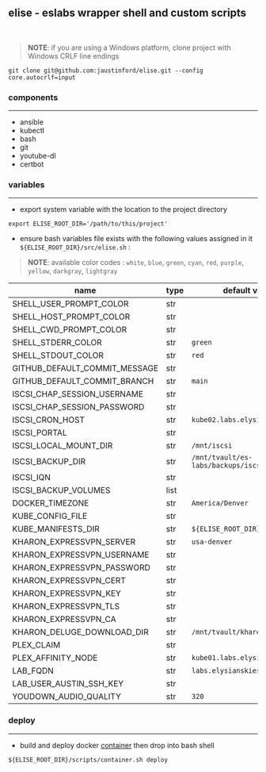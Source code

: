 ## elise - eslabs wrapper shell and custom scripts
<br />

> **NOTE**: if you are using a Windows platform, clone project with Windows CRLF line endings
```
git clone git@github.com:jaustinford/elise.git --config core.autocrlf=input
```

### components
---

- ansible
- kubectl
- bash
- git
- youtube-dl
- certbot

### variables
---

- export system variable with the location to the project directory
```
export ELISE_ROOT_DIR='/path/to/this/project'
```

- ensure bash variables file exists with the following values assigned in it
`${ELISE_ROOT_DIR}/src/elise.sh` :
> **NOTE**: available color codes : `white`, `blue`, `green`, `cyan`, `red`, `purple`, `yellow`, `darkgray`, `lightgray`

| name                          | type | default value                              | base64 |
|-------------------------------|------|--------------------------------------------| -------|
| SHELL_USER_PROMPT_COLOR       | str  |                                            |        |
| SHELL_HOST_PROMPT_COLOR       | str  |                                            |        |
| SHELL_CWD_PROMPT_COLOR        | str  |                                            |        |
| SHELL_STDERR_COLOR            | str  | `green`                                    |        |
| SHELL_STDOUT_COLOR            | str  | `red`                                      |        |
| GITHUB_DEFAULT_COMMIT_MESSAGE | str  |                                            |        |
| GITHUB_DEFAULT_COMMIT_BRANCH  | str  | `main`                                     |        |
| ISCSI_CHAP_SESSION_USERNAME   | str  |                                            |        |
| ISCSI_CHAP_SESSION_PASSWORD   | str  |                                            |        |
| ISCSI_CRON_HOST               | str  | `kube02.labs.elysianskies.com`             |        |
| ISCSI_PORTAL                  | str  |                                            |        |
| ISCSI_LOCAL_MOUNT_DIR         | str  | `/mnt/iscsi`                               |        |
| ISCSI_BACKUP_DIR              | str  | `/mnt/tvault/es-labs/backups/iscsi_volume` |        |
| ISCSI_IQN                     | str  |                                            |        |
| ISCSI_BACKUP_VOLUMES          | list |                                            |        |
| DOCKER_TIMEZONE               | str  | `America/Denver`                           |        |
| KUBE_CONFIG_FILE              | str  |                                            |        |
| KUBE_MANIFESTS_DIR            | str  | `${ELISE_ROOT_DIR}/manifests`              |        |
| KHARON_EXPRESSVPN_SERVER      | str  | `usa-denver`                               |        |
| KHARON_EXPRESSVPN_USERNAME    | str  |                                            | `true` |
| KHARON_EXPRESSVPN_PASSWORD    | str  |                                            | `true` |
| KHARON_EXPRESSVPN_CERT        | str  |                                            | `true` |
| KHARON_EXPRESSVPN_KEY         | str  |                                            | `true` |
| KHARON_EXPRESSVPN_TLS         | str  |                                            | `true` |
| KHARON_EXPRESSVPN_CA          | str  |                                            | `true` |
| KHARON_DELUGE_DOWNLOAD_DIR    | str  | `/mnt/tvault/kharon`                       |        |
| PLEX_CLAIM                    | str  |                                            |        |
| PLEX_AFFINITY_NODE            | str  | `kube01.labs.elysianskies.com`             |        |
| LAB_FQDN                      | str  | `labs.elysianskies.com`                    |        |
| LAB_USER_AUSTIN_SSH_KEY       | str  |                                            | `true` |
| YOUDOWN_AUDIO_QUALITY         | str  | `320`                                      |        |


### deploy
---

- build and deploy docker [container](https://github.com/jaustinford/elise/blob/main/scripts/container.sh) then drop into bash shell
```
${ELISE_ROOT_DIR}/scripts/container.sh deploy
```

